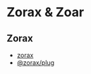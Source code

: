 Zorax & Zoar
============

## Zorax

- [zorax](./packages/zorax/README.md)
- [@zorax/plug](./packages/zorax-plug/README.md)
